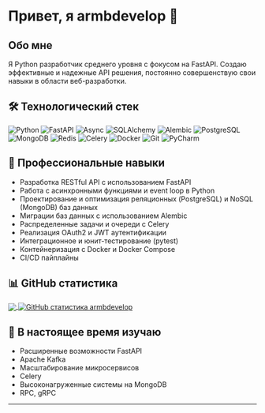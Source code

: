 # Привет, я armbdevelop 👋

## Обо мне
Я Python разработчик среднего уровня с фокусом на FastAPI. Создаю эффективные и надежные API решения, постоянно совершенствую свои навыки в области веб-разработки.

## 🛠️ Технологический стек
![Python](https://img.shields.io/badge/-Python-3776AB?style=flat-square&logo=Python&logoColor=white)
![FastAPI](https://img.shields.io/badge/-FastAPI-009688?style=flat-square&logo=FastAPI&logoColor=white)
![Async](https://img.shields.io/badge/-Async-008080?style=flat-square&logo=python&logoColor=white)
![SQLAlchemy](https://img.shields.io/badge/-SQLAlchemy-D71F00?style=flat-square&logo=SQLAlchemy&logoColor=white)
![Alembic](https://img.shields.io/badge/-Alembic-7A1FA2?style=flat-square&logo=alembic&logoColor=white)
![PostgreSQL](https://img.shields.io/badge/-PostgreSQL-336791?style=flat-square&logo=PostgreSQL&logoColor=white)
![MongoDB](https://img.shields.io/badge/-MongoDB-47A248?style=flat-square&logo=mongodb&logoColor=white)
![Redis](https://img.shields.io/badge/-Redis-DC382D?style=flat-square&logo=Redis&logoColor=white)
![Celery](https://img.shields.io/badge/-Celery-37814A?style=flat-square&logo=celery&logoColor=white)
![Docker](https://img.shields.io/badge/-Docker-2496ED?style=flat-square&logo=Docker&logoColor=white)
![Git](https://img.shields.io/badge/-Git-F05032?style=flat-square&logo=git&logoColor=white)
![PyCharm](https://img.shields.io/badge/-PyCharm-000000?style=flat-square&logo=pycharm&logoColor=white)

## 💼 Профессиональные навыки
- Разработка RESTful API с использованием FastAPI
- Работа с асинхронными функциями и event loop в Python
- Проектирование и оптимизация реляционных (PostgreSQL) и NoSQL (MongoDB) баз данных
- Миграции баз данных с использованием Alembic
- Распределенные задачи и очереди с Celery
- Реализация OAuth2 и JWT аутентификации
- Интеграционное и юнит-тестирование (pytest)
- Контейнеризация с Docker и Docker Compose
- CI/CD пайплайны

## 📊 GitHub статистика
<a href="https://github.com/armbdevelop">
  <img align="center" src="https://github-readme-stats.vercel.app/api/top-langs/?username=armbdevelop&layout=compact&theme=dark&hide_border=true" />
</a>
<a href="https://github.com/armbdevelop">
  <img align="center" src="https://github-readme-stats.vercel.app/api?username=armbdevelop&show_icons=true&line_height=27&count_private=true&theme=dark&hide_border=true" alt="GitHub статистика armbdevelop" />
</a>



## 🌱 В настоящее время изучаю
- Расширенные возможности FastAPI
- Apache Kafka
- Масштабирование микросервисов
- Celery
- Высоконагруженные системы на MongoDB
- RPC, gRPC


---
